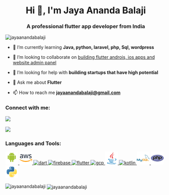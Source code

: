 <h1 align="center">Hi 👋, I'm Jaya Ananda Balaji</h1>
<h3 align="center">A professional flutter app developer from India</h3>

<p align="left"> <img src="https://komarev.com/ghpvc/?username=jayaanandabalaji&label=Profile%20views&color=0e75b6&style=flat" alt="jayaanandabalaji" /> </p>

- 🌱 I’m currently learning **Java, python, laravel, php, Sql, wordpress**

- 👯 I’m looking to collaborate on [building flutter androis, ios apps and website admin panel](https://www.fiverr.com/balajikannan03)

- 🤝 I’m looking for help with **building startups that have high potential**

- 💬 Ask me about **Flutter**

- 📫 How to reach me **jayaanandabalaji@gmail.com**


<h3 align="left">Connect with me:</h3>

<a href="https://www.fiverr.com/balajikannan03" target="_blank"><img src="https://logos-world.net/wp-content/uploads/2020/12/Fiverr-Logo-2020-present.png" height="100"></a>
<p align="left">
</p>

<a href="https://wa.me/919444036945" target="_blank"><img src="https://lh3.googleusercontent.com/pw/AM-JKLX1QAb07Ww16dcpV-zgqGPsXFcI7nEbLp3grXXLxfu-pKKkWtowzRQokpHyDph9EEQ4OKo99__2unru5q9MqNhqnfqW-er7180gpL36afCRR1dLTk7tx0rpA0NVobO3FDmCA_31NYwznnEvPu7TuYI=w150-h50-no?authuser=0" ></a>
<p align="left">
</p>

<h3 align="left">Languages and Tools:</h3>
<p align="left"> <a href="https://developer.android.com" target="_blank" rel="noreferrer"> <img src="https://raw.githubusercontent.com/devicons/devicon/master/icons/android/android-original-wordmark.svg" alt="android" width="40" height="40"/> </a> <a href="https://aws.amazon.com" target="_blank" rel="noreferrer"> <img src="https://raw.githubusercontent.com/devicons/devicon/master/icons/amazonwebservices/amazonwebservices-original-wordmark.svg" alt="aws" width="40" height="40"/> </a> <a href="https://dart.dev" target="_blank" rel="noreferrer"> <img src="https://www.vectorlogo.zone/logos/dartlang/dartlang-icon.svg" alt="dart" width="40" height="40"/> </a> <a href="https://firebase.google.com/" target="_blank" rel="noreferrer"> <img src="https://www.vectorlogo.zone/logos/firebase/firebase-icon.svg" alt="firebase" width="40" height="40"/> </a> <a href="https://flutter.dev" target="_blank" rel="noreferrer"> <img src="https://www.vectorlogo.zone/logos/flutterio/flutterio-icon.svg" alt="flutter" width="40" height="40"/> </a> <a href="https://cloud.google.com" target="_blank" rel="noreferrer"> <img src="https://www.vectorlogo.zone/logos/google_cloud/google_cloud-icon.svg" alt="gcp" width="40" height="40"/> </a> <a href="https://www.java.com" target="_blank" rel="noreferrer"> <img src="https://raw.githubusercontent.com/devicons/devicon/master/icons/java/java-original.svg" alt="java" width="40" height="40"/> </a> <a href="https://kotlinlang.org" target="_blank" rel="noreferrer"> <img src="https://www.vectorlogo.zone/logos/kotlinlang/kotlinlang-icon.svg" alt="kotlin" width="40" height="40"/> </a> <a href="https://www.mysql.com/" target="_blank" rel="noreferrer"> <img src="https://raw.githubusercontent.com/devicons/devicon/master/icons/mysql/mysql-original-wordmark.svg" alt="mysql" width="40" height="40"/> </a> <a href="https://www.php.net" target="_blank" rel="noreferrer"> <img src="https://raw.githubusercontent.com/devicons/devicon/master/icons/php/php-original.svg" alt="php" width="40" height="40"/> </a> <a href="https://www.python.org" target="_blank" rel="noreferrer"> <img src="https://raw.githubusercontent.com/devicons/devicon/master/icons/python/python-original.svg" alt="python" width="40" height="40"/> </a> </p>

<p><img align="left" src="https://github-readme-stats.vercel.app/api/top-langs?username=jayaanandabalaji&show_icons=true&locale=en&layout=compact" alt="jayaanandabalaji" /></p>

<p>&nbsp;<img align="center" src="https://github-readme-stats.vercel.app/api?username=jayaanandabalaji&show_icons=true&locale=en" alt="jayaanandabalaji" /></p>
